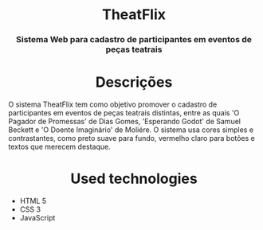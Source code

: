 <h1 align="center" width="100%"> TheatFlix </h1>


<h3 align="center"> Sistema Web para cadastro de participantes em eventos de peças teatrais </h3>



<h1 align="center"> Descrições </h1>

<p align="center">

O sistema TheatFlix tem como objetivo promover o cadastro de participantes em eventos de peças teatrais distintas, entre as quais 'O Pagador de Promessas' de Dias Gomes, 'Esperando Godot' de Samuel Beckett e 'O Doente Imaginário' de Moliére. 
O sistema usa cores simples e contrastantes, como preto suave para fundo, vermelho claro para botões e textos que merecem destaque.
  
</p>

<h1 align="center" width="100%"> Used technologies </h1>

<p align="center">

* HTML 5
* CSS 3
* JavaScript
  
</p>


